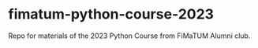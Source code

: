 # fimatum-python-course-2023
Repo for materials of the 2023 Python Course from FiMaTUM Alumni club. 

